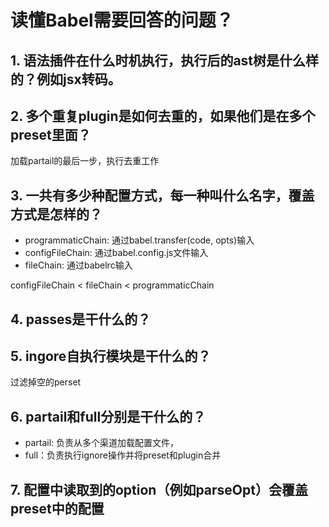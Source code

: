 # 读懂Babel需要回答的问题？

## 1. 语法插件在什么时机执行，执行后的ast树是什么样的？例如jsx转码。

## 2. 多个重复plugin是如何去重的，如果他们是在多个preset里面？
加载partail的最后一步，执行去重工作

## 3. 一共有多少种配置方式，每一种叫什么名字，覆盖方式是怎样的？
- programmaticChain: 通过babel.transfer(code, opts)输入
- configFileChain: 通过babel.config.js文件输入
- fileChain: 通过babelrc输入

configFileChain < fileChain < programmaticChain

## 4. passes是干什么的？

## 5. ingore自执行模块是干什么的？
过滤掉空的perset

## 6. partail和full分别是干什么的？
- partail: 负责从多个渠道加载配置文件，
- full：负责执行ignore操作并将preset和plugin合并

## 7. 配置中读取到的option（例如parseOpt）会覆盖preset中的配置
